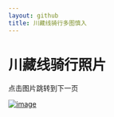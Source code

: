 ```yaml
---
layout: github
title: 川藏线骑行多图慎入
---
```


# 川藏线骑行照片

点击图片跳转到下一页

[![image](http://www.luolei.site/source/images/318-25.jpg)](http://www.luolei.site/318/318-26)
